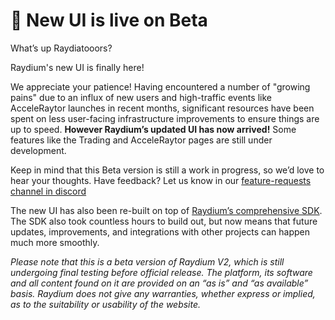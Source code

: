 
# 🎉 New UI is live on Beta


What’s up Raydiatooors? 

Raydium's new UI is finally here!

We appreciate your patience! Having encountered a number of "growing pains" due to an influx of new users and high-traffic events like AcceleRaytor launches in recent months, significant resources have been spent on less user-facing infrastructure improvements to ensure things are up to speed. **However Raydium’s updated UI has now arrived!** Some features like the Trading and AcceleRaytor pages are still under development.

Keep in mind that this Beta version is still a work in progress, so we’d love to hear your thoughts. Have feedback? Let us know in our [feature-requests channel in discord](http://discord.gg/raydium)

The new UI has also been re-built on top of [Raydium’s comprehensive SDK](https://github.com/raydium-io/raydium-sdk). The SDK also took countless hours to build out, but now means that future updates, improvements, and integrations with other projects can happen much more smoothly.

*Please note that this is a beta version of Raydium V2, which is still undergoing final testing before official release. The platform, its software and all content found on it are provided on an “as is” and “as available” basis. Raydium does not give any warranties, whether express or implied, as to the suitability or usability of the website.*
